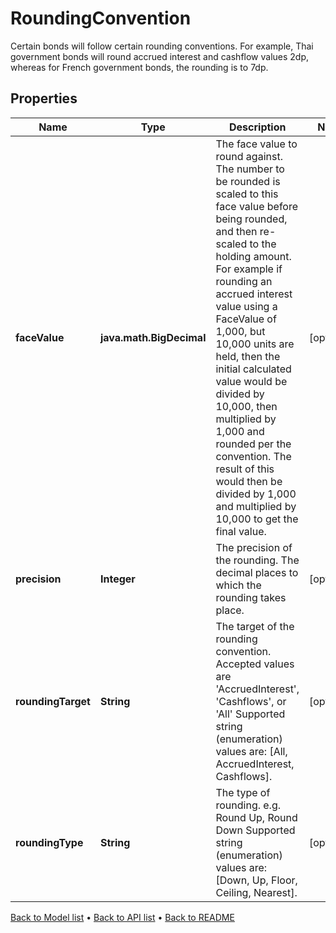 

# RoundingConvention

Certain bonds will follow certain rounding conventions.  For example, Thai government bonds will round accrued interest and cashflow values 2dp, whereas for  French government bonds, the rounding is to 7dp.

## Properties

| Name | Type | Description | Notes |
|------------ | ------------- | ------------- | -------------|
|**faceValue** | **java.math.BigDecimal** | The face value to round against.  The number to be rounded is scaled to this face value before being rounded, and then re-scaled to the holding amount.  For example if rounding an accrued interest value using a FaceValue of 1,000, but 10,000 units are held,  then the initial calculated value would be divided by 10,000, then multiplied by 1,000 and rounded per the convention.  The result of this would then be divided by 1,000 and multiplied by 10,000 to get the final value. |  [optional] |
|**precision** | **Integer** | The precision of the rounding. The decimal places to which the rounding takes place. |  [optional] |
|**roundingTarget** | **String** | The target of the rounding convention.  Accepted values are &#39;AccruedInterest&#39;, &#39;Cashflows&#39;, or &#39;All&#39;    Supported string (enumeration) values are: [All, AccruedInterest, Cashflows]. |  [optional] |
|**roundingType** | **String** | The type of rounding. e.g. Round Up, Round Down    Supported string (enumeration) values are: [Down, Up, Floor, Ceiling, Nearest]. |  [optional] |



[Back to Model list](../README.md#documentation-for-models) &#8226; [Back to API list](../README.md#documentation-for-api-endpoints) &#8226; [Back to README](../README.md)


